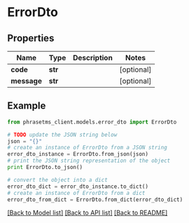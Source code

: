 # ErrorDto

## Properties

| Name        | Type    | Description | Notes      |
| ----------- | ------- | ----------- | ---------- |
| **code**    | **str** |             | [optional] |
| **message** | **str** |             | [optional] |

## Example

```python
from phrasetms_client.models.error_dto import ErrorDto

# TODO update the JSON string below
json = "{}"
# create an instance of ErrorDto from a JSON string
error_dto_instance = ErrorDto.from_json(json)
# print the JSON string representation of the object
print ErrorDto.to_json()

# convert the object into a dict
error_dto_dict = error_dto_instance.to_dict()
# create an instance of ErrorDto from a dict
error_dto_from_dict = ErrorDto.from_dict(error_dto_dict)
```

[[Back to Model list]](../README.md#documentation-for-models) [[Back to API list]](../README.md#documentation-for-api-endpoints) [[Back to README]](../README.md)
